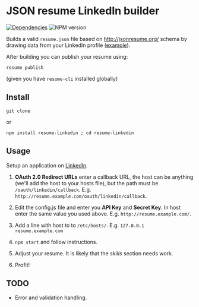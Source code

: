 # JSON resume LinkedIn builder

[![Dependencies](http://img.shields.io/david/mblarsen/resume-linkedin.svg
)](https://david-dm.org/mblarsen/resume-linkedin) ![NPM version](http://img.shields.io/npm/v/resume-linkedin.svg)

Builds a valid `resume.json` file based on http://jsonresume.org/ schema by drawing data from your LinkedIn profile ([example](http://registry.jsonresume.org/mblarsen)).

After building you can publish your resume using:

    resume publish

(given you have `resume-cli` installed globally)

## Install

```
git clone
```

or

```
npm install resume-linkedin ; cd resume-linkedin
```

## Usage

Setup an application on [LinkedIn](https://www.linkedin.com/secure/developer).

1. __OAuth 2.0 Redirect URLs__ enter a callback URL, the host can be anything (we'll add the host to your hosts file), but the path must be `/oauth/linkedin/callback`. E.g. `http://resume.example.com/oauth/linkedin/callback`.

2. Edit the config.js file and enter you __API Key__ and __Secret Key__. In host enter the same value you used above. E.g. `http://resume.example.com/`.

3. Add a line with host to to `/etc/hosts/`. E.g. `127.0.0.1 resume.example.com`

4. `npm start` and follow instructions.

5. Adjust your resume. It is likely that the _skills_ section needs work.

6. Profit!

## TODO

* Error and validation handling.
